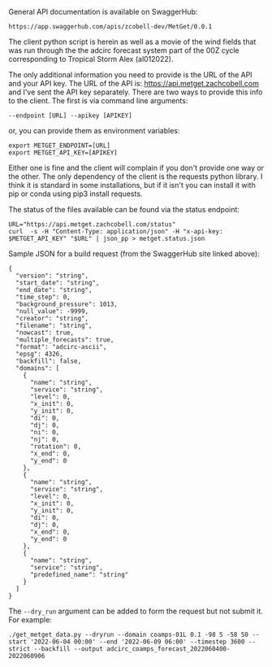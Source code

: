 General API documentation is available on SwaggerHub:
```
https://app.swaggerhub.com/apis/zcobell-dev/MetGet/0.0.1
```
The client python script is herein as well as a movie of the wind fields that was run through the the adcirc forecast system part of the 00Z cycle corresponding to Tropical Storm Alex (al012022).

The only additional information you need to provide is the URL of the API and your API key. The URL of the API is: https://api.metget.zachcobell.com and I've sent the API key separately. There are two ways to provide this info to the client. The first is via command line arguments:
```
--endpoint [URL] --apikey [APIKEY]
```
or, you can provide them as environment variables:
```
export METGET_ENDPOINT=[URL]
export METGET_API_KEY=[APIKEY]
```
Either one is fine and the client will complain if you don't provide one way or the other. The only dependency of the client is the requests python library. I think it is standard in some installations, but if it isn't you can install it with pip or conda using pip3 install requests.

The status of the files available can be found via the status endpoint:
```
URL="https://api.metget.zachcobell.com/status"
curl  -s -H "Content-Type: application/json" -H "x-api-key: $METGET_API_KEY" "$URL" | json_pp > metget.status.json
```
Sample JSON for a build request (from the SwaggerHub site linked above):
```
{
  "version": "string",
  "start_date": "string",
  "end_date": "string",
  "time_step": 0,
  "background_pressure": 1013,
  "null_value": -9999,
  "creator": "string",
  "filename": "string",
  "nowcast": true,
  "multiple_forecasts": true,
  "format": "adcirc-ascii",
  "epsg": 4326,
  "backfill": false,
  "domains": [
    {
      "name": "string",
      "service": "string",
      "level": 0,
      "x_init": 0,
      "y_init": 0,
      "di": 0,
      "dj": 0,
      "ni": 0,
      "nj": 0,
      "rotation": 0,
      "x_end": 0,
      "y_end": 0
    },
    {
      "name": "string",
      "service": "string",
      "level": 0,
      "x_init": 0,
      "y_init": 0,
      "di": 0,
      "dj": 0,
      "x_end": 0,
      "y_end": 0
    },
    {
      "name": "string",
      "service": "string",
      "predefined_name": "string"
    }
  ]
}
```
The `--dry_run` argument can be added to form the request but not submit it. For example:

```
./get_metget_data.py --dryrun --domain coamps-01L 0.1 -98 5 -58 50 --start '2022-06-04 00:00' --end '2022-06-09 06:00' --timestep 3600 --strict --backfill --output adcirc_coamps_forecast_2022060400-2022060906
```
